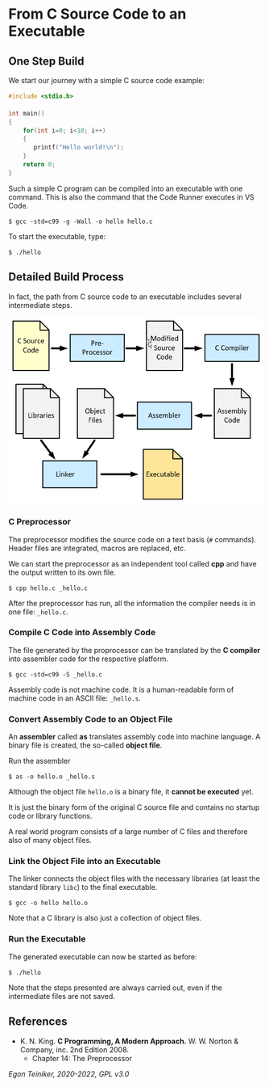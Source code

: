 # From C Source Code to an Executable

## One Step Build 

We start our journey with a simple C source code example:
```C
#include <stdio.h>
 
int main()
{
    for(int i=0; i<10; i++)
    {
       printf("Hello world!\n");
    }
    return 0;
}
```

Such a simple C program can be compiled into an executable with one command.
This is also the command that the Code Runner executes in VS Code.

```
$ gcc -std=c99 -g -Wall -o hello hello.c
```

To start the executable, type:
```
$ ./hello
```


## Detailed Build Process 

In fact, the path from C source code to an executable includes several intermediate steps.

![C Build Process](C-Build-Process.png)

### C Preprocessor
The preprocessor modifies the source code on a text basis (`#` commands). Header files are integrated, macros are replaced, etc.

We can start the preprocessor as an independent tool called **cpp** and have the output written to its own file.

```
$ cpp hello.c _hello.c 
```

After the preprocessor has run, all the information the compiler needs is in one file: `_hello.c`.


### Compile C Code into Assembly Code

The file generated by the proprocessor can be translated by the **C compiler** into assembler code for the respective platform.

```
$ gcc -std=c99 -S _hello.c
```

Assembly code is not machine code. It is a human-readable form of machine code in an ASCII file: `_hello.s`.


### Convert Assembly Code to an Object File

An **assembler** called **as** translates assembly code into machine language. 
A binary file is created, the so-called **object file**.

Run the assembler
```
$ as -o hello.o _hello.s
```

Although the object file `hello.o` is a binary file, it **cannot be executed** yet. 

It is just the binary form of the original C source file and contains 
no startup code or library functions.

A real world program consists of a large number of C files and therefore 
also of many object files.

### Link the Object File into an Executable

The linker connects the object files with the necessary libraries 
(at least the standard library `libc`) to the final executable.

```
$ gcc -o hello hello.o
```

Note that a C library is also just a collection of object files.


### Run the Executable

The generated executable can now be started as before:

```
$ ./hello 
```

Note that the steps presented are always carried out, even if the intermediate files are not saved.

## References

* K. N. King. **C Programming, A Modern Approach.** W. W. Norton & Company, inc. 2nd Edition 2008. 
    * Chapter 14: The Preprocessor

*Egon Teiniker, 2020-2022, GPL v3.0*
